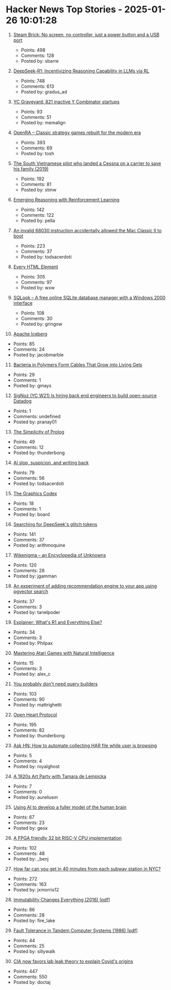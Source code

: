 # Hacker News Top Stories - 2025-01-26 10:01:28

1. [Steam Brick: No screen, no controller, just a power button and a USB port](https://crastinator-pro.github.io/steam-brick/)
   - Points: 498
   - Comments: 128
   - Posted by: sbarre

2. [DeepSeek-R1: Incentivizing Reasoning Capability in LLMs via RL](https://arxiv.org/abs/2501.12948)
   - Points: 748
   - Comments: 613
   - Posted by: gradus_ad

3. [YC Graveyard: 821 inactive Y Combinator startups](https://ycgraveyard.iamwillwang.com/)
   - Points: 93
   - Comments: 51
   - Posted by: memalign

4. [OpenRA – Classic strategy games rebuilt for the modern era](https://www.openra.net/)
   - Points: 393
   - Comments: 69
   - Posted by: tosh

5. [The South Vietnamese pilot who landed a Cessna on a carrier to save his family (2019)](https://www.historynet.com/maj-buang-lys-daring-feat-to-save-his-family/)
   - Points: 192
   - Comments: 81
   - Posted by: stmw

6. [Emerging Reasoning with Reinforcement Learning](https://hkust-nlp.notion.site/simplerl-reason)
   - Points: 142
   - Comments: 122
   - Posted by: pella

7. [An invalid 68030 instruction accidentally allowed the Mac Classic II to boot](https://www.downtowndougbrown.com/2025/01/the-invalid-68030-instruction-that-accidentally-allowed-the-mac-classic-ii-to-successfully-boot-up/)
   - Points: 223
   - Comments: 37
   - Posted by: todsacerdoti

8. [Every HTML Element](https://iamwillwang.com/dollar/every-html-element/)
   - Points: 305
   - Comments: 97
   - Posted by: wxw

9. [SQLook – A free online SQLite database manager with a Windows 2000 interface](https://sqlook.com)
   - Points: 108
   - Comments: 30
   - Posted by: gringow

10. [Apache Iceberg](https://iceberg.apache.org/)
   - Points: 85
   - Comments: 24
   - Posted by: jacobmarble

11. [Bacteria in Polymers Form Cables That Grow into Living Gels](https://www.caltech.edu/about/news/bacteria-in-polymers-form-cables-that-grow-into-living-gels)
   - Points: 29
   - Comments: 1
   - Posted by: gmays

12. [SigNoz (YC W21) Is hiring back end engineers to build open-source Datadog](https://www.linkedin.com/posts/pranay01_inviting-backend-engineers-interested-activity-7275015683980075008-CzV9)
   - Points: 1
   - Comments: undefined
   - Posted by: pranay01

13. [The Simplicity of Prolog](https://bitsandtheorems.com/the-simplicity-of-prolog/)
   - Points: 49
   - Comments: 12
   - Posted by: thunderbong

14. [AI slop, suspicion, and writing back](https://benjamincongdon.me/blog/2025/01/25/AI-Slop-Suspicion-and-Writing-Back/)
   - Points: 79
   - Comments: 56
   - Posted by: todsacerdoti

15. [The Graphics Codex](https://graphicscodex.com/)
   - Points: 18
   - Comments: 1
   - Posted by: board

16. [Searching for DeepSeek's glitch tokens](https://outsidetext.substack.com/p/anomalous-tokens-in-deepseek-v3-and)
   - Points: 141
   - Comments: 37
   - Posted by: arithmoquine

17. [Wikenigma – an Encyclopedia of Unknowns](https://wikenigma.org.uk/start)
   - Points: 120
   - Comments: 28
   - Posted by: jgamman

18. [An experiment of adding recommendation engine to your app using pgvector search](https://silk.us/blog/vector-search-ai-integration/)
   - Points: 37
   - Comments: 3
   - Posted by: tanelpoder

19. [Explainer: What's R1 and Everything Else?](https://timkellogg.me/blog/2025/01/25/r1)
   - Points: 34
   - Comments: 3
   - Posted by: Philpax

20. [Mastering Atari Games with Natural Intelligence](https://www.verses.ai/blog/mastering-atari-games-with-natural-intelligence)
   - Points: 15
   - Comments: 3
   - Posted by: alex_c

21. [You probably don't need query builders](https://mattrighetti.com/2025/01/20/you-dont-need-sql-builders)
   - Points: 103
   - Comments: 90
   - Posted by: mattrighetti

22. [Open Heart Protocol](https://openheart.fyi/)
   - Points: 195
   - Comments: 82
   - Posted by: thunderbong

23. [Ask HN: How to automate collecting HAR file while user is browsing](undefined)
   - Points: 5
   - Comments: 4
   - Posted by: royalghost

24. [A 1920s Art Party with Tamara de Lempicka](https://www.dailyartmagazine.com/welcoming-the-twenties-with-tamara-de-lempicka/)
   - Points: 7
   - Comments: 0
   - Posted by: aureliusm

25. [Using AI to develop a fuller model of the human brain](https://magazine.ucsf.edu/building-a-silicon-brain)
   - Points: 67
   - Comments: 23
   - Posted by: geox

26. [A FPGA friendly 32 bit RISC-V CPU implementation](https://github.com/SpinalHDL/VexRiscv)
   - Points: 102
   - Comments: 48
   - Posted by: _benj

27. [How far can you get in 40 minutes from each subway station in NYC?](https://subwaysheds.com/#11.27/40.7427/-73.9869)
   - Points: 272
   - Comments: 163
   - Posted by: jxmorris12

28. [Immutability Changes Everything (2016) [pdf]](https://www.cidrdb.org/cidr2015/Papers/CIDR15_Paper16.pdf)
   - Points: 86
   - Comments: 28
   - Posted by: fire_lake

29. [Fault Tolerance in Tandem Computer Systems (1986) [pdf]](https://jimgray.azurewebsites.net/papers/TandemTR86.2_FaultToleranceInTandemComputerSystems.pdf)
   - Points: 44
   - Comments: 25
   - Posted by: sillywalk

30. [CIA now favors lab leak theory to explain Covid's origins](https://www.nytimes.com/2025/01/25/us/politics/cia-covid-lab-leak.html)
   - Points: 447
   - Comments: 550
   - Posted by: doctaj

